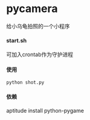 pycamera
========

给小乌龟拍照的一个小程序


#### start.sh

可加入crontab作为守护进程

#### 使用

    python shot.py
    
#### 依赖

   aptitude install python-pygame

